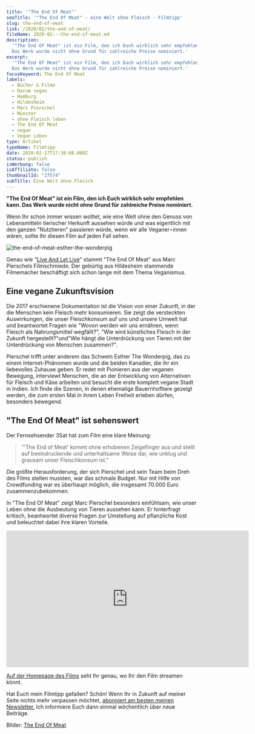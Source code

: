 ```yaml
---
title: '"The End Of Meat"'
seoTitle: '"The End Of Meat" - eine Welt ohne Fleisch - Filmtipp'
slug: the-end-of-meat
link: /2020/02/the-end-of-meat/
fileName: 2020-02---the-end-of-meat.md
description:
  '"The End Of Meat" ist ein Film, den ich Euch wirklich sehr empfehlen kann.
  Das Werk wurde nicht ohne Grund für zahlreiche Preise nominiert.'
excerpt:
  '"The End Of Meat" ist ein Film, den ich Euch wirklich sehr empfehlen kann.
  Das Werk wurde nicht ohne Grund für zahlreiche Preise nominiert.'
focusKeyword: The End Of Meat
labels:
  - Bücher & Filme
  - Darum vegan
  - Hamburg
  - Hildesheim
  - Marc Pierschel
  - Münster
  - ohne Fleisch leben
  - The End Of Meat
  - vegan
  - Vegan Leben
type: Artikel
typeName: Filmtipp
date: 2020-02-17T17:38:08.000Z
status: publish
isWerbung: false
isAffiliate: false
thumbnailId: "27574"
subTitle: Eine Welt ohne Fleisch
---
```


<strong>"The End Of Meat" ist ein Film, den ich Euch wirklich sehr empfehlen
kann. Das Werk wurde nicht ohne Grund für zahlreiche Preise nominiert.</strong>

Wenn Ihr schon immer wissen wolltet, wie eine Welt ohne den Genuss von
Lebensmitteln tierischer Herkunft aussehen würde und was eigentlich mit den
ganzen "Nutztieren" passieren würde, wenn wir alle Veganer⋆innen wären, sollte
Ihr diesen Film auf jeden Fall sehen.

![the-end-of-meat-esther-the-wonderpig](http://cardamonchai.com/wp-content/uploads/2020/02/the-end-of-meat-esther-the-wonderpig-400x300.jpg "Esther The Wonderpig und ihre Familie")

Genau wie "[Live And Let Live](/2019/11/live-and-let-live-film/)" stammt "The
End Of Meat" aus Marc Pierschels Filmschmiede. Der gebürtig aus Hildesheim
stammende Filmemacher beschäftigt sich schon lange mit dem Thema Veganismus.

## Eine vegane Zukunftsvision

Die 2017 erschienene Dokumentation ist die Vision von einer Zukunft, in der die
Menschen kein Fleisch mehr konsumieren. Sie zeigt die versteckten Auswirkungen,
die unser Fleischkonsum auf uns und unsere Umwelt hat und beantwortet Fragen wie
"Wovon werden wir uns ernähren, wenn Fleisch als Nahrungsmittel wegfällt?", "Wie
wird künstliches Fleisch in der Zukunft hergestellt?"und"Wie hängt die
Unterdrückung von Tieren mit der Unterdrückung von Menschen zusammen?".

Pierschel trifft unter anderem das Schwein Esther The Wonderpig, das zu einem
Internet-Phänomen wurde und die beiden Kanadier, die ihr ein liebevolles Zuhause
geben. Er redet mit Pionieren aus der veganen Bewegung, interviewt Menschen, die
an der Entwicklung von Alternativen für Fleisch und Käse arbeiten und besucht
die erste komplett vegane Stadt in Indien. Ich finde die Szenen, in denen
ehemalige Bauernhoftiere gezeigt werden, die zum ersten Mal in ihrem Leben
Freiheit erleben dürfen, besonders bewegend.

## "The End Of Meat" ist sehenswert

Der Fernsehsender 3Sat hat zum Film eine klare Meinung:

<blockquote>"'The End of Meat' kommt ohne erhobenen Zeigefinger aus und stellt auf beeindruckende und unterhaltsame Weise dar, wie unklug und grausam unser Fleischkonsum ist."</blockquote>

Die größte Herausforderung, der sich Pierschel und sein Team beim Dreh des Films
stellen mussten, war das schmale Budget. Nur mit Hilfe von Crowdfunding war es
überhaupt möglich, die insgesamt 70.000 Euro zusammenzubekommen.

In "The End Of Meat" zeigt Marc Pierschel besonders einfühlsam, wie unser Leben
ohne die Ausbeutung von Tieren aussehen kann. Er hinterfragt kritisch,
beantwortet diverse Fragen zur Umstellung auf pflanzliche Kost und beleuchtet
dabei ihre klaren Vorteile.

<iframe title="vimeo-player" src="https://player.vimeo.com/video/261392546" width="640" height="360" frameborder="0" allowfullscreen="allowfullscreen" data-mce-fragment="1"></iframe>

[Auf der Homepage des Films](http://www.theendofmeat.com/watch.html) seht Ihr
genau, wo Ihr den Film streamen könnt.

Hat Euch mein Filmtipp gefallen? Schön! Wenn Ihr in Zukunft auf meiner Seite
nichts mehr verpassen möchtet,
[abonniert am besten meinen Newsletter.](#newsletter) Ich informiere Euch dann
einmal wöchentlich über neue Beiträge.

Bilder: [The End Of Meat](http://www.theendofmeat.com/presse.html)
